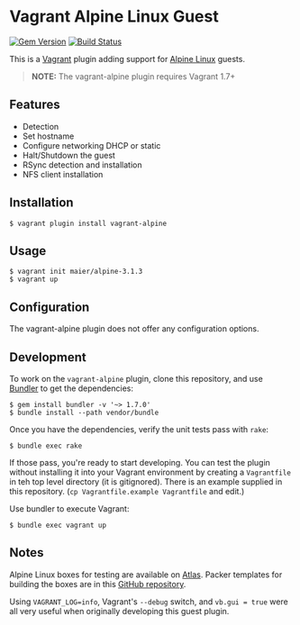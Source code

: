 # Vagrant Alpine Linux Guest
[![Gem Version](https://badge.fury.io/rb/vagrant-alpine.svg)](http://badge.fury.io/rb/vagrant-alpine) [![Build Status](https://travis-ci.org/maier/vagrant-alpine.svg?branch=master)](https://travis-ci.org/maier/vagrant-alpine)

This is a [Vagrant](http://vagrantup.com/) plugin adding support for [Alpine Linux](http://alpinelinx.org) guests.

> **NOTE:** The vagrant-alpine plugin requires Vagrant 1.7+

## Features

* Detection
* Set hostname
* Configure networking DHCP or static
* Halt/Shutdown the guest
* RSync detection and installation
* NFS client installation

## Installation

```
$ vagrant plugin install vagrant-alpine
```

## Usage

```
$ vagrant init maier/alpine-3.1.3
$ vagrant up
```

## Configuration

The vagrant-alpine plugin does not offer any configuration options.


## Development

To work on the `vagrant-alpine` plugin, clone this repository, and use
[Bundler](http://gembundler.com) to get the dependencies:

```
$ gem install bundler -v '~> 1.7.0'
$ bundle install --path vendor/bundle
```

Once you have the dependencies, verify the unit tests pass with `rake`:

```
$ bundle exec rake
```

If those pass, you're ready to start developing. You can test
the plugin without installing it into your Vagrant environment
by creating a `Vagrantfile` in teh top level directory (it is gitignored).
There is an example supplied in this repository.
(`cp Vagrantfile.example Vagrantfile` and edit.)

Use bundler to execute Vagrant:
```
$ bundle exec vagrant up
```


## Notes

Alpine Linux boxes for testing are available on
[Atlas](https://atlas.hashicorp.com/maier/). Packer templates
for building the boxes are in this
[GitHub repository](https://github.com/maier/packer-templates/).

Using `VAGRANT_LOG=info`, Vagrant's `--debug` switch, and `vb.gui = true`
were all very useful when originally developing this guest plugin.
